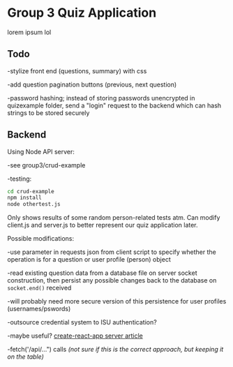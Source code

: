 # Group 3 Quiz Application

lorem ipsum lol

## Todo

-stylize front end (questions, summary) with css

-add question pagination buttons (previous, next question)

-password hashing; instead of storing passwords unencrypted in quizexample folder, send a "login" request to the backend which can hash strings to be stored securely

## Backend

Using Node API server:

-see group3/crud-example

-testing:

```bash
cd crud-example
npm install
node othertest.js
```

Only shows results of some random person-related tests atm. Can modify client.js and server.js to better represent our quiz application later.

Possible modifications:

-use parameter in requests json from client script to specify whether the operation is for a question or user profile (person) object

-read existing question data from a database file on server socket construction, then persist any possible changes back to the database on `socket.end()` received

-will probably need more secure version of this persistence for user profiles (usernames/pswords) 

-outsource credential system to ISU authentication?

-maybe useful?
    [create-react-app server article](https://www.newline.co/fullstack-react/articles/using-create-react-app-with-a-server/)

-fetch('/api/...") calls *(not sure if this is the correct approach, but keeping it on the table)*

